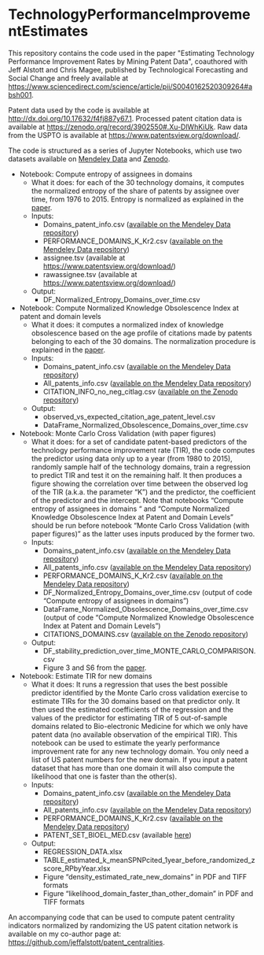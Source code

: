 # TechnologyPerformanceImprovementEstimates
This repository contains the code used in the paper "Estimating Technology Performance Improvement Rates by Mining Patent Data", coauthored with Jeff Alstott and Chris Magee, published by Technological Forecasting and Social Change and freely available at https://www.sciencedirect.com/science/article/pii/S0040162520309264#absh001.

Patent data used by the code is available at http://dx.doi.org/10.17632/f4fj887y67.1. Processed patent citation data is available at https://zenodo.org/record/3902550#.Xu-DlWhKiUk. Raw data from the USPTO is available at https://www.patentsview.org/download/.

<p>The code is structured as a series of Jupyter Notebooks, which use two datasets available on <a href="https://data.mendeley.com/datasets/f4fj887y67/1">Mendeley Data</a> and <a href="https://zenodo.org/record/3902550#.Xu-DlWhKiUk">Zenodo</a>.</p>
<ul>
<li>Notebook: Compute entropy of assignees in domains
<ul>
<li>What it does: for each of the 30 technology domains, it computes the normalized entropy of the share of patents by assignee over time, from 1976 to 2015. Entropy is normalized as explained in the <a href="https://www.sciencedirect.com/science/article/pii/S0040162520309264#ecom0001">paper</a>.</li>
<li>Inputs:
<ul>
<li>Domains_patent_info.csv (<a href="https://data.mendeley.com/datasets/f4fj887y67/1">available on the Mendeley Data repository</a>)</li>
<li>PERFORMANCE_DOMAINS_K_Kr2.csv (<a href="https://data.mendeley.com/datasets/f4fj887y67/1">available on the Mendeley Data repository</a>)</li>
<li>assignee.tsv (available at <a href="https://www.patentsview.org/download/">https://www.patentsview.org/download/</a>)</li>
<li>rawassignee.tsv (available at <a href="https://www.patentsview.org/download/">https://www.patentsview.org/download/</a>)</li>
</ul>
</li>
<li>Output:
<ul>
<li>DF_Normalized_Entropy_Domains_over_time.csv</li>
</ul>
</li>
</ul>
</li>
<li>Notebook: Compute Normalized Knowledge Obsolescence Index at patent and domain levels
<ul>
<li>What it does: it computes a normalized index of knowledge obsolescence based on the age profile of citations made by patents belonging to each of the 30 domains. The normalization procedure is explained in the <a href="https://www.sciencedirect.com/science/article/pii/S0040162520309264#ecom0001">paper</a>.</li>
<li>Inputs:
<ul>
<li>Domains_patent_info.csv (<a href="https://data.mendeley.com/datasets/f4fj887y67/1">available on the Mendeley Data repository</a>)</li>
<li>All_patents_info.csv (<a href="https://data.mendeley.com/datasets/f4fj887y67/1">available on the Mendeley Data repository</a>)</li>
<li>CITATION_INFO_no_neg_citlag.csv (<a href="https://zenodo.org/record/3902550#.Xu-DlWhKiUk">available on the Zenodo repository</a>)</li>
</ul>
</li>
<li>Output:
<ul>
<li>observed_vs_expected_citation_age_patent_level.csv</li>
<li>DataFrame_Normalized_Obsolescence_Domains_over_time.csv</li>
</ul>
</li>
</ul>
</li>
<li>Notebook: Monte Carlo Cross Validation (with paper figures)
<ul>
<li>What it does: for a set of candidate patent-based predictors of the technology performance improvement rate (TIR), the code computes the predictor using data only up to a year (from 1980 to 2015), randomly sample half of the technology domains, train a regression to predict TIR and test it on the remaining half. It then produces a figure showing the correlation over time between the observed log of the TIR (a.k.a. the parameter &ldquo;K&rdquo;) and the predictor, the coefficient of the predictor and the intercept. Note that notebooks &ldquo;Compute entropy of assignees in domains &ldquo; and &ldquo;Compute Normalized Knowledge Obsolescence Index at Patent and Domain Levels&rdquo; should be run before notebook &ldquo;Monte Carlo Cross Validation (with paper figures)&rdquo; as the latter uses inputs produced by the former two.</li>
<li>Inputs:
<ul>
<li>Domains_patent_info.csv (<a href="https://data.mendeley.com/datasets/f4fj887y67/1">available on the Mendeley Data repository</a>)</li>
<li>All_patents_info.csv (<a href="https://data.mendeley.com/datasets/f4fj887y67/1">available on the Mendeley Data repository</a>)</li>
<li>PERFORMANCE_DOMAINS_K_Kr2.csv (<a href="https://data.mendeley.com/datasets/f4fj887y67/1">available on the Mendeley Data repository</a>)</li>
<li>DF_Normalized_Entropy_Domains_over_time.csv (output of code &ldquo;Compute entropy of assignees in domains&rdquo;)</li>
<li>DataFrame_Normalized_Obsolescence_Domains_over_time.csv (output of code &ldquo;Compute Normalized Knowledge Obsolescence Index at Patent and Domain Levels&rdquo;)</li>
<li>CITATIONS_DOMAINS.csv (<a href="https://zenodo.org/record/3902550#.Xu-DlWhKiUk">available on the Zenodo repository</a>)</li>
</ul>
</li>
<li>Output:
<ul>
<li>DF_stability_prediction_over_time_MONTE_CARLO_COMPARISON.csv</li>
<li>Figure 3 and S6 from the <a href="https://www.sciencedirect.com/science/article/pii/S0040162520309264#ecom0001">paper</a>.</li>
</ul>
</li>
</ul>
</li>
<li>Notebook: Estimate TIR for new domains
<ul>
<li>What it does: It runs a regression that uses the best possible predictor identified by the Monte Carlo cross validation exercise to estimate TIRs for the 30 domains based on that predictor only. It then used the estimated coefficients of the regression and the values of the predictor for estimating TIR of 5 out-of-sample domains related to Bio-electronic Medicine for which we only have patent data (no available observation of the empirical TIR). This notebook can be used to estimate the yearly performance improvement rate for any new technology domain. You only need a list of US patent numbers for the new domain. If you input a patent dataset that has more than one domain it will also compute the likelihood that one is faster than the other(s).</li>
<li>Inputs:
<ul>
<li>Domains_patent_info.csv (<a href="https://data.mendeley.com/datasets/f4fj887y67/1">available on the Mendeley Data repository</a>)</li>
<li>All_patents_info.csv (<a href="https://data.mendeley.com/datasets/f4fj887y67/1">available on the Mendeley Data repository</a>)</li>
<li>PERFORMANCE_DOMAINS_K_Kr2.csv (<a href="https://data.mendeley.com/datasets/f4fj887y67/1">available on the Mendeley Data repository</a>)</li>
<li>PATENT_SET_BIOEL_MED.csv (available <a href="https://www.dropbox.com/s/wmj7968li4137wr/PATENT_SET_BIOEL_MED.csv?dl=0">here</a>)</li>
</ul>
</li>
<li>Output:
<ul>
<li>REGRESSION_DATA.xlsx</li>
<li>TABLE_estimated_k_meanSPNPcited_1year_before_randomized_zscore_RPbyYear.xlsx</li>
<li>Figure &ldquo;density_estimated_rate_new_domains&rdquo; in PDF and TIFF formats</li>
<li>Figure &ldquo;likelihood_domain_faster_than_other_domain&rdquo; in PDF and TIFF formats</li>
</ul>
</li>
</ul>
</li>
</ul>
<p>An accompanying code that can be used to compute patent centrality indicators normalized by randomizing the US patent citation network is available on my co-author page at: <a href="https://github.com/jeffalstott/patent_centralities">https://github.com/jeffalstott/patent_centralities</a>.</p>
